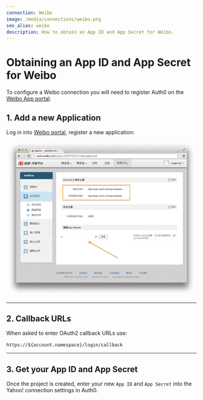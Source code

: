 ```yaml
---
connection: Weibo
image: /media/connections/weibo.png
seo_alias: weibo
description: How to obtain an App ID and App Secret for Weibo.
---
```


# Obtaining an App ID and App Secret for Weibo

To configure a Weibo connection you will need to register Auth0 on the [Weibo App portal](http://open.weibo.com/apps).

## 1. Add a new Application
Log in into [Weibo portal](http://open.weibo.com/apps), register a new application:

![](/media/articles/connections/social/weibo/weibo-register-1.png)

---
## 2. Callback URLs

When asked to enter OAuth2 callback URLs use:

	https://${account.namespace}/login/callback

---
## 3. Get your App ID and App Secret

Once the project is created, enter your new `App ID` and `App Secret` into the Yahoo! connection settings in Auth0.
